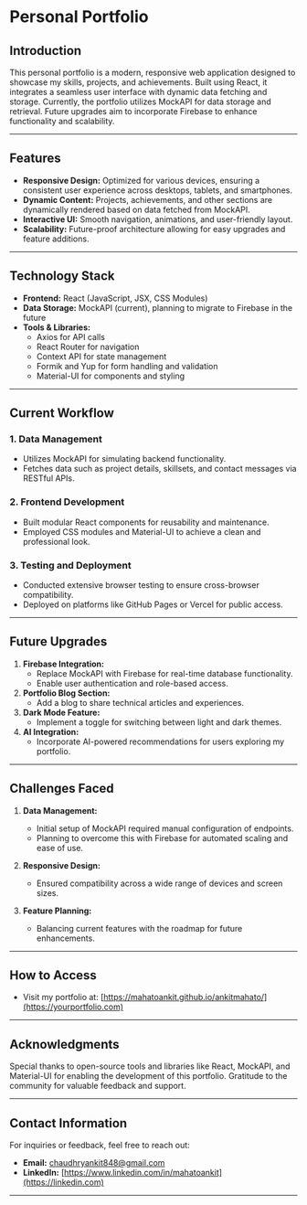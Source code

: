 # Personal Portfolio

## Introduction
This personal portfolio is a modern, responsive web application designed to showcase my skills, projects, and achievements. Built using React, it integrates a seamless user interface with dynamic data fetching and storage. Currently, the portfolio utilizes MockAPI for data storage and retrieval. Future upgrades aim to incorporate Firebase to enhance functionality and scalability.

---

## Features
- **Responsive Design:** Optimized for various devices, ensuring a consistent user experience across desktops, tablets, and smartphones.
- **Dynamic Content:** Projects, achievements, and other sections are dynamically rendered based on data fetched from MockAPI.
- **Interactive UI:** Smooth navigation, animations, and user-friendly layout.
- **Scalability:** Future-proof architecture allowing for easy upgrades and feature additions.

---

## Technology Stack
- **Frontend:** React (JavaScript, JSX, CSS Modules)
- **Data Storage:** MockAPI (current), planning to migrate to Firebase in the future
- **Tools & Libraries:**
  - Axios for API calls
  - React Router for navigation
  - Context API for state management
  - Formik and Yup for form handling and validation
  - Material-UI for components and styling

---

## Current Workflow
### 1. **Data Management**
   - Utilizes MockAPI for simulating backend functionality.
   - Fetches data such as project details, skillsets, and contact messages via RESTful APIs.

### 2. **Frontend Development**
   - Built modular React components for reusability and maintenance.
   - Employed CSS modules and Material-UI to achieve a clean and professional look.

### 3. **Testing and Deployment**
   - Conducted extensive browser testing to ensure cross-browser compatibility.
   - Deployed on platforms like GitHub Pages or Vercel for public access.

---

## Future Upgrades
1. **Firebase Integration:**
   - Replace MockAPI with Firebase for real-time database functionality.
   - Enable user authentication and role-based access.
2. **Portfolio Blog Section:**
   - Add a blog to share technical articles and experiences.
3. **Dark Mode Feature:**
   - Implement a toggle for switching between light and dark themes.
4. **AI Integration:**
   - Incorporate AI-powered recommendations for users exploring my portfolio.

---

## Challenges Faced
1. **Data Management:**
   - Initial setup of MockAPI required manual configuration of endpoints.
   - Planning to overcome this with Firebase for automated scaling and ease of use.

2. **Responsive Design:**
   - Ensured compatibility across a wide range of devices and screen sizes.

3. **Feature Planning:**
   - Balancing current features with the roadmap for future enhancements.

---

## How to Access
- Visit my portfolio at: [https://mahatoankit.github.io/ankitmahato/](https://yourportfolio.com)

---

## Acknowledgments
Special thanks to open-source tools and libraries like React, MockAPI, and Material-UI for enabling the development of this portfolio. Gratitude to the community for valuable feedback and support.

---

## Contact Information
For inquiries or feedback, feel free to reach out:
- **Email:** chaudhryankit848@gmail.com
- **LinkedIn:** [https://www.linkedin.com/in/mahatoankit](https://linkedin.com)

---
